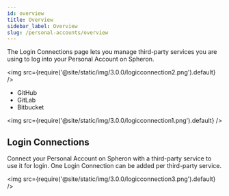```yaml
---
id: overview
title: Overview
sidebar_label: Overview
slug: /personal-accounts/overview
---
```


The Login Connections page lets you manage third-party services you are using to log into your Personal Account on Spheron.

<img src={require('@site/static/img/3.0.0/logicconnection2.png').default} />
- GitHub
- GitLab
- Bitbucket

<img src={require('@site/static/img/3.0.0/logicconnection1.png').default} />

## Login Connections
Connect your Personal Account on Spheron with a third-party service to use it for login. One Login Connection can be added per third-party service.

<img src={require('@site/static/img/3.0.0/logicconnection3.png').default} />